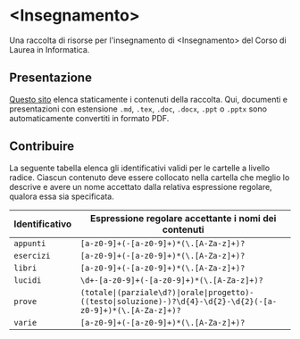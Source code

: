 # \<Insegnamento\>

Una raccolta di risorse per l'insegnamento di \<Insegnamento\> del Corso di
Laurea in Informatica.

## Presentazione

[Questo sito](https://csunibo.github.io/<insegnamento>) elenca staticamente
i contenuti della raccolta. Qui, documenti e presentazioni con estensione
`.md`, `.tex`, `.doc`, `.docx`, `.ppt` o `.pptx` sono automaticamente
convertiti in formato PDF.

## Contribuire

La seguente tabella elenca gli identificativi validi per le cartelle a livello
radice. Ciascun contenuto deve essere collocato nella cartella che meglio lo
descrive e avere un nome accettato dalla relativa espressione regolare, qualora
essa sia specificata.

Identificativo | Espressione regolare accettante i nomi dei contenuti
-------------- | -----------------------------------------------------
`appunti` | `[a-z0-9]+(-[a-z0-9]+)*(\.[A-Za-z]+)?`
`esercizi` | `[a-z0-9]+(-[a-z0-9]+)*(\.[A-Za-z]+)?`
`libri` | `[a-z0-9]+(-[a-z0-9]+)*(\.[A-Za-z]+)?`
`lucidi` | `\d+-[a-z0-9]+(-[a-z0-9]+)*(\.[A-Za-z]+)?`
`prove`| `(totale\|(parziale\d?)\|orale\|progetto)-((testo\|soluzione)-)?\d{4}-\d{2}-\d{2}(-[a-z0-9]+)*(\.[A-Za-z]+)?`
`varie` | `[a-z0-9]+(-[a-z0-9]+)*(\.[A-Za-z]+)?`
